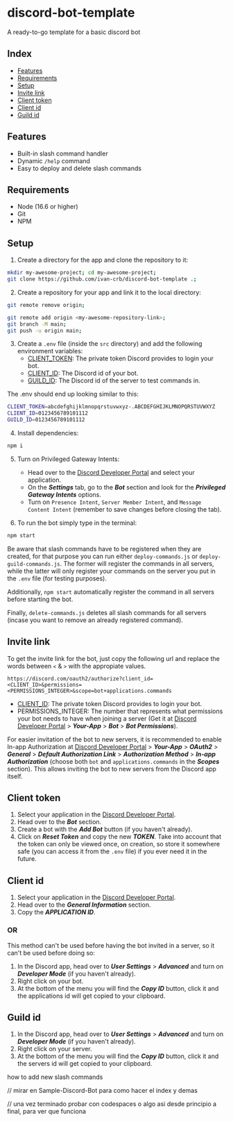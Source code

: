 # discord-bot-template
A ready-to-go template for a basic discord bot

## Index
- [Features](#features)
- [Requirements](#requirements)
- [Setup](#setup)
- [Invite link](#invite-link)
- [Client token](#client-token)
- [Client id](#client-id)
- [Guild id](#guild-id)

## Features

- Built-in slash command handler
- Dynamic `/help` command
- Easy to deploy and delete slash commands

## Requirements
- Node (16.6 or higher)
- Git
- NPM

## Setup

1. Create a directory for the app and clone the repository to it:
```bash
mkdir my-awesome-project; cd my-awesome-project;
git clone https://github.com/ivan-crb/discord-bot-template .;
```

2. Create a repository for your app and link it to the local directory:
```bash
git remote remove origin;

git remote add origin <my-awesome-repository-link>;
git branch -M main;
git push -u origin main;

```

3. Create a `.env` file (inside the `src` directory) and add the following environment variables:
    - [CLIENT_TOKEN](#client-token): The private token Discord provides to login your bot.
    - [CLIENT_ID](#client-id): The Discord id of your bot.
    - [GUILD_ID](#guild-id): The Discord id of the server to test commands in.

The .env should end up looking similar to this:
```bash
CLIENT_TOKEN=abcdefghijklmnopqrstuvwxyz-.ABCDEFGHIJKLMNOPQRSTUVWXYZ
CLIENT_ID=0123456789101112
GUILD_ID=0123456789101112
```

4. Install dependencies:
```bash
npm i
```

5. Turn on Privileged Gateway Intents:
    - Head over to the [Discord Developer Portal](https://discord.com/developers/applications) and select your application.
    - On the ***Settings*** tab, go to the ***Bot*** section and look for the ***Privileged Gateway Intents*** options.
    - Turn on `Presence Intent`, `Server Member Intent`, and `Message Content Intent` (remember to save changes before closing the tab).

6. To run the bot simply type in the terminal:
```bash
npm start
```

Be aware that slash commands have to be registered when they are created, for that purpose you can run either `deploy-commands.js` or `deploy-guild-commands.js`. The former will register the commands in all servers, while the latter will only register your commands on the server you put in the `.env` file (for testing purposes).

Additionally, `npm start` automatically register the command in all servers before starting the bot.

Finally, `delete-commands.js` deletes all slash commands for all servers (incase you want to remove an already registered command).

## Invite link

To get the invite link for the bot, just copy the following url and replace the words between `<` & `>` with the appropiate values.
```
https://discord.com/oauth2/authorize?client_id=<CLIENT_ID>&permissions=<PERMISSIONS_INTEGER>&scope=bot+applications.commands
```
- [CLIENT_ID](#client-id): The private token Discord provides to login your bot.
- PERMISSIONS_INTEGER: The number that represents what permissions your bot needs to have when joining a server (Get it at [Discord Developer Portal](https://discord.com/developers/applications) > ***Your-App*** > ***Bot*** > ***Bot Permissions***).

For easier invitation of the bot to new servers, it is recommended to enable In-app Authorization at [Discord Developer Portal](https://discord.com/developers/applications) > ***Your-App*** > ***OAuth2*** > ***General*** > ***Default Authorization Link*** > ***Authorization Method*** > ***In-app Authorization*** (choose both `bot` and `applications.commands` in the ***Scopes*** section). This allows inviting the bot to new servers from the Discord app itself.


## Client token

1. Select your application in the [Discord Developer Portal](https://discord.com/developers/applications).
2. Head over to the ***Bot*** section.
3. Create a bot with the ***Add Bot*** button (if you haven't already).
4. Click on ***Reset Token*** and copy the new ***TOKEN***.
Take into account that the token can only be viewed once, on creation, so store it somewhere safe (you can access it from the `.env` file) if you ever need it in the future.

## Client id

1. Select your application in the [Discord Developer Portal](https://discord.com/developers/applications).
2. Head over to the ***General Information*** section.
3. Copy the ***APPLICATION ID***.

### OR

This method can't be used before having the bot invited in a server, so it can't be used before doing so:
1. In the Discord app, head over to ***User Settings*** > ***Advanced*** and turn on ***Developer Mode*** (if you haven't already).
2. Right click on your bot.
3. At the bottom of the menu you will find the ***Copy ID*** button, click it and the applications id will get copied to your clipboard.

## Guild id

1. In the Discord app, head over to ***User Settings*** > ***Advanced*** and turn on ***Developer Mode*** (if you haven't already).
2. Right click on your server.
3. At the bottom of the menu you will find the ***Copy ID*** button, click it and the servers id will get copied to your clipboard.






how to add new slash commands


// mirar en Sample-Discord-Bot para como hacer el index y demas

// una vez terminado probar con codespaces o algo asi desde principio a final, para ver que funciona

